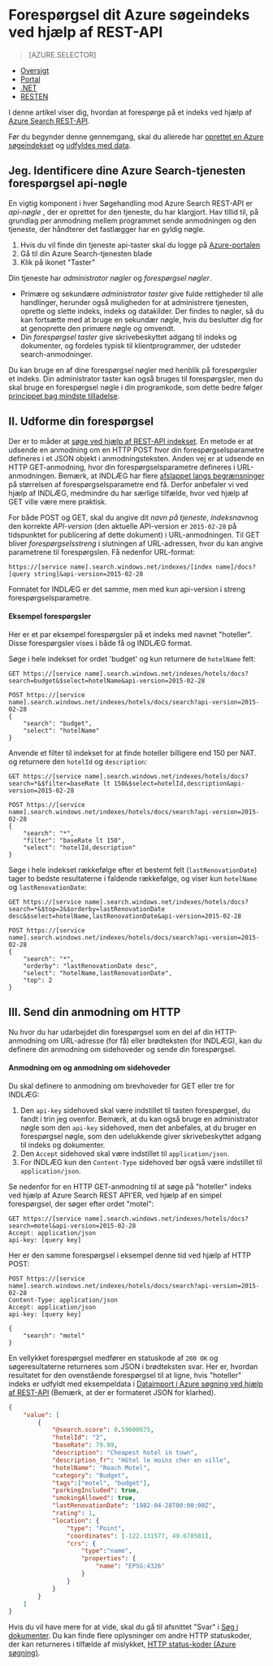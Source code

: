 <properties
    pageTitle="Forespørgsel din Azure søgeindekset ved hjælp af REST-API | Microsoft Azure | Hostet skyen search-tjenesten"
    description="Oprette en søgeforespørgsel i Azure Søg, og brug søgeparametre til at filtrere og sortere søgeresultaterne."
    services="search"
    documentationCenter=""
    manager="jhubbard"
    authors="ashmaka"
/>

<tags
    ms.service="search"
    ms.devlang="na"
    ms.workload="search"
    ms.topic="get-started-article"
    ms.tgt_pltfrm="na"
    ms.date="08/29/2016"
    ms.author="ashmaka"/>

# <a name="query-your-azure-search-index-using-the-rest-api"></a>Forespørgsel dit Azure søgeindeks ved hjælp af REST-API
> [AZURE.SELECTOR]
- [Oversigt](search-query-overview.md)
- [Portal](search-explorer.md)
- [.NET](search-query-dotnet.md)
- [RESTEN](search-query-rest-api.md)

I denne artikel viser dig, hvordan at forespørge på et indeks ved hjælp af [Azure Search REST-API](https://msdn.microsoft.com/library/azure/dn798935.aspx).

Før du begynder denne gennemgang, skal du allerede har [oprettet en Azure søgeindekset](search-what-is-an-index.md) og [udfyldes med data](search-what-is-data-import.md).

## <a name="i-identify-your-azure-search-services-query-api-key"></a>Jeg. Identificere dine Azure Search-tjenesten forespørgsel api-nøgle
En vigtig komponent i hver Søgehandling mod Azure Search REST-API er *api-nøgle* , der er oprettet for den tjeneste, du har klargjort. Hav tillid til, på grundlag per anmodning mellem programmet sende anmodningen og den tjeneste, der håndterer det fastlægger har en gyldig nøgle.

1. Hvis du vil finde din tjeneste api-taster skal du logge på [Azure-portalen](https://portal.azure.com/)
2. Gå til din Azure Search-tjenesten blade
3. Klik på ikonet "Taster"

Din tjeneste har *administrator nøgler* og *forespørgsel nøgler*.

 - Primære og sekundære *administrator taster* give fulde rettigheder til alle handlinger, herunder også muligheden for at administrere tjenesten, oprette og slette indeks, indeks og datakilder. Der findes to nøgler, så du kan fortsætte med at bruge en sekundær nøgle, hvis du beslutter dig for at genoprette den primære nøgle og omvendt.
 - Din *forespørgsel taster* give skrivebeskyttet adgang til indeks og dokumenter, og fordeles typisk til klientprogrammer, der udsteder search-anmodninger.

Du kan bruge en af dine forespørgsel nøgler med henblik på forespørgsler et indeks. Din administrator taster kan også bruges til forespørgsler, men du skal bruge en forespørgsel nøgle i din programkode, som dette bedre følger [princippet bag mindste tilladelse](https://en.wikipedia.org/wiki/Principle_of_least_privilege).

## <a name="ii-formulate-your-query"></a>II. Udforme din forespørgsel
Der er to måder at [søge ved hjælp af REST-API indekset](https://msdn.microsoft.com/library/azure/dn798927.aspx). En metode er at udsende en anmodning om en HTTP POST hvor din forespørgselsparametre defineres i et JSON objekt i anmodningsteksten. Anden vej er at udsende en HTTP GET-anmodning, hvor din forespørgselsparametre defineres i URL-anmodningen. Bemærk, at INDLÆG har flere [afslappet langs begrænsninger](https://msdn.microsoft.com/library/azure/dn798927.aspx) på størrelsen af forespørgselsparametre end få. Derfor anbefaler vi ved hjælp af INDLÆG, medmindre du har særlige tilfælde, hvor ved hjælp af GET ville være mere praktisk.

For både POST og GET, skal du angive dit *navn på tjeneste*, *indeksnavn*og den korrekte *API-version* (den aktuelle API-version er `2015-02-28` på tidspunktet for publicering af dette dokument) i URL-anmodningen. Til GET bliver *forespørgselsstreng* i slutningen af URL-adressen, hvor du kan angive parametrene til forespørgslen. Få nedenfor URL-format:

    https://[service name].search.windows.net/indexes/[index name]/docs?[query string]&api-version=2015-02-28

Formatet for INDLÆG er det samme, men med kun api-version i streng forespørgselsparametre.



#### <a name="example-queries"></a>Eksempel forespørgsler

Her er et par eksempel forespørgsler på et indeks med navnet "hoteller". Disse forespørgsler vises i både få og INDLÆG format.

Søge i hele indekset for ordet 'budget' og kun returnere de `hotelName` felt:

```
GET https://[service name].search.windows.net/indexes/hotels/docs?search=budget&$select=hotelName&api-version=2015-02-28

POST https://[service name].search.windows.net/indexes/hotels/docs/search?api-version=2015-02-28
{
    "search": "budget",
    "select": "hotelName"
}
```

Anvende et filter til indekset for at finde hoteller billigere end 150 per NAT. og returnere den `hotelId` og `description`:

```
GET https://[service name].search.windows.net/indexes/hotels/docs?search=*&$filter=baseRate lt 150&$select=hotelId,description&api-version=2015-02-28

POST https://[service name].search.windows.net/indexes/hotels/docs/search?api-version=2015-02-28
{
    "search": "*",
    "filter": "baseRate lt 150",
    "select": "hotelId,description"
}
```

Søge i hele indekset rækkefølge efter et bestemt felt (`lastRenovationDate`) tager to bedste resultaterne i faldende rækkefølge, og viser kun `hotelName` og `lastRenovationDate`:

```
GET https://[service name].search.windows.net/indexes/hotels/docs?search=*&$top=2&$orderby=lastRenovationDate desc&$select=hotelName,lastRenovationDate&api-version=2015-02-28

POST https://[service name].search.windows.net/indexes/hotels/docs/search?api-version=2015-02-28
{
    "search": "*",
    "orderby": "lastRenovationDate desc",
    "select": "hotelName,lastRenovationDate",
    "top": 2
}
```

## <a name="iii-submit-your-http-request"></a>III. Send din anmodning om HTTP
Nu hvor du har udarbejdet din forespørgsel som en del af din HTTP-anmodning om URL-adresse (for få) eller brødteksten (for INDLÆG), kan du definere din anmodning om sidehoveder og sende din forespørgsel.

#### <a name="request-and-request-headers"></a>Anmodning om og anmodning om sidehoveder
Du skal definere to anmodning om brevhoveder for GET eller tre for INDLÆG:
1. Den `api-key` sidehoved skal være indstillet til tasten forespørgsel, du fandt i trin jeg ovenfor. Bemærk, at du kan også bruge en administrator nøgle som den `api-key` sidehoved, men det anbefales, at du bruger en forespørgsel nøgle, som den udelukkende giver skrivebeskyttet adgang til indeks og dokumenter.
2. Den `Accept` sidehoved skal være indstillet til `application/json`.
3. For INDLÆG kun den `Content-Type` sidehoved bør også være indstillet til `application/json`.

Se nedenfor for en HTTP GET-anmodning til at søge på "hoteller" indeks ved hjælp af Azure Search REST API'ER, ved hjælp af en simpel forespørgsel, der søger efter ordet "motel":

```
GET https://[service name].search.windows.net/indexes/hotels/docs?search=motel&api-version=2015-02-28
Accept: application/json
api-key: [query key]
```

Her er den samme forespørgsel i eksempel denne tid ved hjælp af HTTP POST:

```
POST https://[service name].search.windows.net/indexes/hotels/docs/search?api-version=2015-02-28
Content-Type: application/json
Accept: application/json
api-key: [query key]

{
    "search": "motel"
}
```

En vellykket forespørgsel medfører en statuskode af `200 OK` og søgeresultaterne returneres som JSON i brødteksten svar. Her er, hvordan resultatet for den ovenstående forespørgsel til at ligne, hvis "hoteller" indeks er udfyldt med eksempeldata i [Dataimport i Azure søgning ved hjælp af REST-API](search-import-data-rest-api.md) (Bemærk, at der er formateret JSON for klarhed).

```JSON
{
    "value": [
        {
            "@search.score": 0.59600675,
            "hotelId": "2",
            "baseRate": 79.99,
            "description": "Cheapest hotel in town",
            "description_fr": "Hôtel le moins cher en ville",
            "hotelName": "Roach Motel",
            "category": "Budget",
            "tags":["motel", "budget"],
            "parkingIncluded": true,
            "smokingAllowed": true,
            "lastRenovationDate": "1982-04-28T00:00:00Z",
            "rating": 1,
            "location": {
                "type": "Point",
                "coordinates": [-122.131577, 49.678581],
                "crs": {
                    "type":"name",
                    "properties": {
                        "name": "EPSG:4326"
                    }
                }
            }
        }
    ]
}
```

Hvis du vil have mere for at vide, skal du gå til afsnittet "Svar" i [Søg i dokumenter](https://msdn.microsoft.com/library/azure/dn798927.aspx). Du kan finde flere oplysninger om andre HTTP statuskoder, der kan returneres i tilfælde af mislykket, [HTTP status-koder (Azure søgning)](https://msdn.microsoft.com/library/azure/dn798925.aspx).
